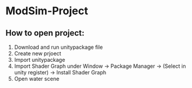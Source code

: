 # ModSim-Project

## How to open project:
1. Download and run unitypackage file
2. Create new prjoect
3. Import unitypackage
4. Import Shader Graph under Window -> Package Manager -> (Select in unity register) -> Install Shader Graph
5. Open water scene
